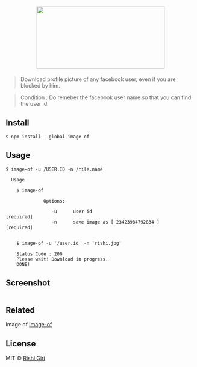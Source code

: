 <h1 align="center">
<img width="340" height="165" src="http://rishigiri.com/github/fbimg.png"></img>
<br>
</h1>

> Download profile picture of any facebook user, even if you are blocked by him.

> Condition : Do remeber the facebook user name so that you can find the user id.

## Install

```
$ npm install --global image-of
```

## Usage

```
$ image-of -u /USER.ID -n /file.name

  Usage

    $ image-of

              Options:

                 -u      user id                                        [required]
                 -n      save image as [ 23423984792834 ]               [required]


    $ image-of -u '/user.id' -n 'rishi.jpg'

    Status Code : 200
    Please wait! Download in progress.
    DONE!

```
## Screenshot

<img src="http://rishigiri.com/github/soon.png" alt="">

## Related

Image of [Image-of](https://github.com/CodeDotJS/image-of)


## License

MIT © [Rishi Giri](http://rishigiri.com)
